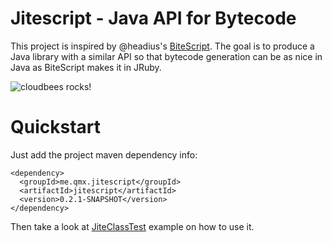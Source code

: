 Jitescript - Java API for Bytecode
==================================

This project is inspired by @headius's [BiteScript](https://github.com/headius/bitescript). The goal is to produce a Java library with a similar API
so that bytecode generation can be as nice in Java as BiteScript makes it in JRuby.

![cloudbees rocks!](http://static-www.cloudbees.com/images/badges/BuiltOnDEV.png)

Quickstart
==================================

Just add the project maven dependency info:

    <dependency>
      <groupId>me.qmx.jitescript</groupId>
      <artifactId>jitescript</artifactId>
      <version>0.2.1-SNAPSHOT</version>
    </dependency>

Then take a look at [JiteClassTest](https://github.com/qmx/jitescript/blob/master/src/test/java/me/qmx/jitescript/JiteClassTest.java) example on how to use it.